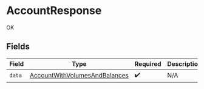 # AccountResponse

OK


## Fields

| Field                                                                                 | Type                                                                                  | Required                                                                              | Description                                                                           |
| ------------------------------------------------------------------------------------- | ------------------------------------------------------------------------------------- | ------------------------------------------------------------------------------------- | ------------------------------------------------------------------------------------- |
| `data`                                                                                | [AccountWithVolumesAndBalances](../../models/shared/AccountWithVolumesAndBalances.md) | :heavy_check_mark:                                                                    | N/A                                                                                   |